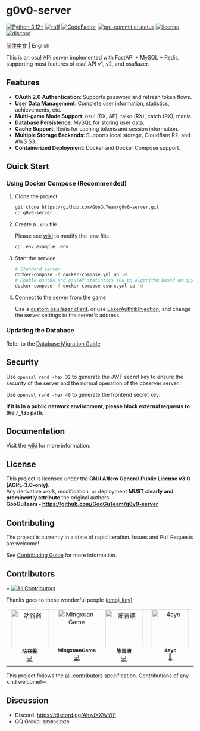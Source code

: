 # g0v0-server

[![Python 3.12+](https://img.shields.io/badge/python-3.12+-blue.svg)](https://www.python.org/downloads/)
[![ruff](https://img.shields.io/endpoint?url=https://raw.githubusercontent.com/astral-sh/ruff/main/assets/badge/v2.json)](https://docs.astral.sh/ruff/)
[![CodeFactor](https://www.codefactor.io/repository/github/GooGuTeam/g0v0-server/badge)](https://www.codefactor.io/repository/github/GooGuTeam/g0v0-server)
[![pre-commit.ci status](https://results.pre-commit.ci/badge/github/GooGuTeam/g0v0-server/main.svg)](https://results.pre-commit.ci/latest/github/GooGuTeam/g0v0-server/main)
[![license](https://img.shields.io/github/license/GooGuTeam/g0v0-server)](./LICENSE)
[![discord](https://discordapp.com/api/guilds/1404817877504229426/widget.png?style=shield)](https://discord.gg/AhzJXXWYfF)

[简体中文](./README.md) | English

This is an osu! API server implemented with FastAPI + MySQL + Redis, supporting most features of osu! API v1, v2, and osu!lazer.

## Features

-   **OAuth 2.0 Authentication**: Supports password and refresh token flows.
-   **User Data Management**: Complete user information, statistics, achievements, etc.
-   **Multi-game Mode Support**: osu! (RX, AP), taiko (RX), catch (RX), mania.
-   **Database Persistence**: MySQL for storing user data.
-   **Cache Support**: Redis for caching tokens and session information.
-   **Multiple Storage Backends**: Supports local storage, Cloudflare R2, and AWS S3.
-   **Containerized Deployment**: Docker and Docker Compose support.

## Quick Start

### Using Docker Compose (Recommended)

1.  Clone the project
    ```bash
    git clone https://github.com/GooGuTeam/g0v0-server.git
    cd g0v0-server
    ```
2.  Create a `.env` file

    Please see [wiki](https://github.com/GooGuTeam/g0v0-server/wiki/Configuration) to modify the .env file.
    ```bash
    cp .env.example .env
    ```
3.  Start the service
    ```bash
    # Standard server
    docker-compose -f docker-compose.yml up -d
    # Enable osu!RX and osu!AP statistics (Gu pp algorithm based on ppy-sb pp algorithm)
    docker-compose -f docker-compose-osurx.yml up -d
    ```
4.  Connect to the server from the game

    Use a [custom osu!lazer client](https://github.com/GooGuTeam/osu), or use [LazerAuthlibInjection](https://github.com/MingxuanGame/LazerAuthlibInjection), and change the server settings to the server's address.

### Updating the Database

Refer to the [Database Migration Guide](https://github.com/GooGuTeam/g0v0-server/wiki/Migrate-Database)

## Security

Use `openssl rand -hex 32` to generate the JWT secret key to ensure the security of the server and the normal operation of the observer server.

Use `openssl rand -hex 40` to generate the frontend secret key.

**If it is in a public network environment, please block external requests to the `/_lio` path.**

## Documentation

Visit the [wiki](https://github.com/GooGuTeam/g0v0-server/wiki) for more information.

## License

This project is licensed under the **GNU Affero General Public License v3.0 (AGPL-3.0-only)**.  
Any derivative work, modification, or deployment **MUST clearly and prominently attribute** the original authors:  
**GooGuTeam - https://github.com/GooGuTeam/g0v0-server**

## Contributing

The project is currently in a state of rapid iteration. Issues and Pull Requests are welcome!

See [Contributing Guide](./CONTRIBUTING.md) for more information.

## Contributors

+<!-- ALL-CONTRIBUTORS-BADGE:START - Do not remove or modify this section -->
[![All Contributors](https://img.shields.io/badge/all_contributors-4-orange.svg?style=flat-square)](#contributors-)
<!-- ALL-CONTRIBUTORS-BADGE:END -->

Thanks goes to these wonderful people ([emoji key](https://allcontributors.org/docs/en/emoji-key)):

<!-- ALL-CONTRIBUTORS-LIST:START - Do not remove or modify this section -->
<!-- prettier-ignore-start -->
<!-- markdownlint-disable -->
<table>
  <tbody>
    <tr>
      <td align="center" valign="top" width="14.28%"><a href="https://github.com/GooGuJiang"><img src="https://avatars.githubusercontent.com/u/74496778?v=4?s=100" width="100px;" alt="咕谷酱"/><br /><sub><b>咕谷酱</b></sub></a><br /><a href="https://github.com/GooGuTeam/g0v0-server/commits?author=GooGuJiang" title="Code">💻</a></td>
      <td align="center" valign="top" width="14.28%"><a href="https://blog.mxgame.top/"><img src="https://avatars.githubusercontent.com/u/68982190?v=4?s=100" width="100px;" alt="MingxuanGame"/><br /><sub><b>MingxuanGame</b></sub></a><br /><a href="https://github.com/GooGuTeam/g0v0-server/commits?author=MingxuanGame" title="Code">💻</a></td>
      <td align="center" valign="top" width="14.28%"><a href="https://github.com/chenjintang-shrimp"><img src="https://avatars.githubusercontent.com/u/110657724?v=4?s=100" width="100px;" alt="陈晋瑭"/><br /><sub><b>陈晋瑭</b></sub></a><br /><a href="https://github.com/GooGuTeam/g0v0-server/commits?author=chenjintang-shrimp" title="Code">💻</a></td>
      <td align="center" valign="top" width="14.28%"><a href="https://4ayo.ovh"><img src="https://avatars.githubusercontent.com/u/115783539?v=4?s=100" width="100px;" alt="4ayo"/><br /><sub><b>4ayo</b></sub></a><br /><a href="#ideas-4aya" title="Ideas, Planning, & Feedback">🤔</a></td>
    </tr>
  </tbody>
</table>

<!-- markdownlint-restore -->
<!-- prettier-ignore-end -->

<!-- ALL-CONTRIBUTORS-LIST:END -->

This project follows the [all-contributors](https://github.com/all-contributors/all-contributors) specification. Contributions of any kind welcome!⏎

## Discussion

- Discord: https://discord.gg/AhzJXXWYfF
- QQ Group: `1059561526`
